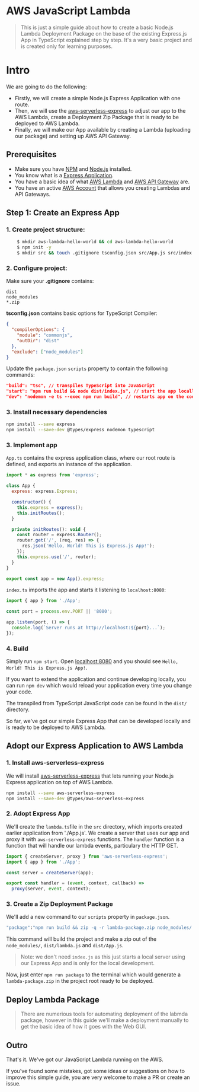 # AWS JavaScript Lambda

> This is just a simple guide about how to create a basic Node.js Lambda Deployment Package on the base of the existing Express.js App in TypeScript explained step by step. It's a very basic project and is created only for learning purposes. 

# Intro
We are going to do the following:
* Firstly, we will create a simple Node.js Express Application with one route.
* Then, we will use the [aws-serverless-express](https://github.com/awslabs/aws-serverless-express) to adjust our app to the AWS Lambda, create a Deployment Zip Package that is ready to be deployed to AWS Lambda.
* Finally, we will make our App available by creating a Lambda (uploading our package) and setting up AWS API Gateway.

## Prerequisites
* Make sure you have [NPM](https://www.npmjs.com/) and [Node.js](https://nodejs.org/en/) installed.
* You know what is a [Express Application](https://expressjs.com/).
* You have a basic idea of what [AWS Lambda](https://aws.amazon.com/lambda/) and [AWS API Gateway](https://aws.amazon.com/api-gateway/) are.
* You have an active [AWS Account](https://aws.amazon.com/free/) that allows you creating Lambdas and API Gateways. 

## Step 1: Create an Express App
### 1. Create project structure:
```sh
    $ mkdir aws-lambda-hello-world && cd aws-lambda-hello-world
    $ npm init -y
    $ mkdir src && touch .gitignore tsconfig.json src/App.js src/index.js
```

### 2. Configure project:
Make sure your **.gitignore** contains:
``` 
dist
node_modules
*.zip
```

**tsconfig.json** contains basic options for TypeScript Compiler:
```json
{
  "compilerOptions": {
    "module": "commonjs",
    "outDir": "dist"
  },
  "exclude": ["node_modules"]
}
```

Update the `package.json` `scripts` property to contain the following commands:
```json
"build": "tsc", // transpiles TypeScript into JavaScript
"start": "npm run build && node dist/index.js", // start the app locally
"dev": "nodemon -e ts --exec npm run build", // restarts app on the code change
```

### 3. Install necessary dependencies
```sh
npm install --save express
npm install --save-dev @types/express nodemon typescript
```

### 3.  Implement app
`App.ts` contains the express application class, where our root route is defined, and exports an instance of the application.
```javascript
import * as express from 'express';

class App {
  express: express.Express;

  constructor() {
    this.express = express();
    this.initRoutes();
  }

  private initRoutes(): void {
    const router = express.Router();
    router.get('/', (req, res) => {
      res.json('Hello, World! This is Express.js App!');
    });
    this.express.use('/', router);
  }
}

export const app = new App().express;
```

`index.ts` imports the app and starts it listening to `localhost:8080`:
```javascript
import { app } from './App';

const port = process.env.PORT || '8080';

app.listen(port, () => {
  console.log(`Server runs at http://localhost:${port}...`);
});

```

### 4. Build
Simply run `npm start`. Open [localhost:8080](http://localhost:8080) and you should see `Hello, World! This is Express.js App!`.

If you want to extend the application and continue developing locally, you can run `npm dev` which would reload your application every time you change your code.

The transpiled from TypeScript JavaScript code can be found in the `dist/` directory.

So far, we've got our simple Express App that can be developed locally and is ready to be deployed to AWS Lambda.

## Adopt our Express Application to AWS Lambda

### 1. Install aws-serverless-express
We will install [aws-serverless-express](https://github.com/awslabs/aws-serverless-express) that lets running your Node.js Express application on top of AWS Lambda.
```sh
npm install --save aws-serverless-express
npm install --save-dev @types/aws-serverless-express
```
### 2. Adopt Express App
We'll create the `lambda.ts`file in the `src` directory, which imports created earlier application from './App.js'. We create a server that uses our app and proxy it with `aws-serverless-express` functions.
The `handler` function is a function that will handle our lambda events, particulary the HTTP GET.

```javascript
import { createServer, proxy } from 'aws-serverless-express';
import { app } from './App';

const server = createServer(app);

export const handler = (event, context, callback) =>
  proxy(server, event, context);

```

### 3. Create a Zip Deployment Package
We'll add a new command to our `scripts` property in `package.json`.

```sh
"package":"npm run build && zip -q -r lambda-package.zip node_modules/ dist/lambda.js dist/App.js"
```

This command will build the project and make a zip out of the `node_modules/`, `dist/lambda.js` and `dist/App.js`.
> Note: we don't need `index.js` as this just starts a local server using our Express App and is only for the local development.

Now, just enter `npm run package` to the terminal which would generate a `lambda-package.zip` in the project root ready to be deployed.

## Deploy Lambda Package
> There are numerious tools for automating deployment of the labmda package, however in this guide we'll make a deployment manually to get the basic idea of how it goes with the Web GUI.


## Outro
That's it. We've got our JavaScript Lambda running on the AWS.

If you've found some mistakes, got some ideas or suggestions on how to improve this simple guide, you are very welcome to make a PR or create an issue.

